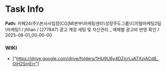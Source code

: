 # Task Info

**Path:** 카페24(주)\본사사업장\[CG]MI본부\마케팅센터\성장주도그룹\디지털마케팅2팀\마케팅1 / jhhan / [277847] 광고 계정 세팅 및 자산관리 _ 매체별 광고비 반영 확인 / 2025-08-01_00-00-00

### WIKI
- ["https://drive.google.com/drive/folders/1HU9U6y4DZicrLvATXzjACd8_OiH2SmErr"]

